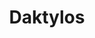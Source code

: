 ---
title: Daktylos
developer: Sempai Games
image: Daktylos.jpg
link: http://www.sempaigames.com/daktylos
ios: https://itunes.apple.com/us/app/daktylos/id952785273
android: https://play.google.com/store/apps/details?id=com.sempaigames.daktylos
blackberry: https://appworld.blackberry.com/webstore/content/59966099
amazon: http://www.amazon.com/gp/product/B014Q1O43C
---